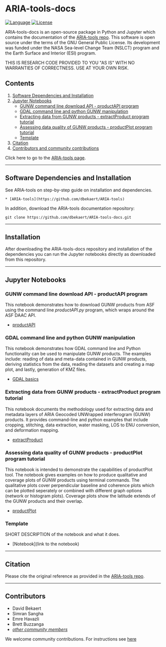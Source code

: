 # ARIA-tools-docs

[![Language](https://img.shields.io/badge/python-3.5%2B-blue.svg)](https://www.python.org/)
[![License](https://img.shields.io/badge/license-GPL-yellow.svg)](https://github.com/dbekaert/ARIA-tools-docs/master/LICENSE)

ARIA-tools-docs is an open-source package in Python and Jupyter which contains the documentation of the [ARIA-tools repo](https://github.com/dbekaert/ARIA-tools). This software is open source under the terms of the GNU General Public License. Its development was funded under the NASA Sea-level Change Team (NSLCT) program and the Earth Surface and Interior (ESI) program.

THIS IS RESEARCH CODE PROVIDED TO YOU "AS IS" WITH NO WARRANTIES OF CORRECTNESS. USE AT YOUR OWN RISK.


## Contents
1. [Software Dependencies and Installation](#software-dependencies-and-installation)  
2. [Jupyter Notebooks](#jupyter-notebooks)
   - [GUNW command line download API - productAPI program](#gunw-command-line-download-api---productapi-program)
   - [GDAL command line and python GUNW manipulation](#gdal-command-line-and-python-gunw-manipulation)
   - [Extracting data from GUNW products - extractProduct program tutorial](#extracting-data-from-gunw-products---extractproduct-program-tutorial)
   - [Assessing data quality of GUNW products - productPlot program tutorial](#assessing-data-quality-of-gunw-products---productplot-program-tutorial)
   - [Template](#template)
3. [Citation](#citation)
4. [Contributors and community contributions](#contributors)

Click here to go to the [ARIA-tools page](https://github.com/dbekaert/ARIA-tools).

------
## Software Dependencies and Installation
See ARIA-tools on step-by-step guide on installation and dependencies.
```
* [ARIA-tools](https://github.com/dbekaert/ARIA-tools)
```

In addition,  download the ARIA-tools documentation repository:
```
git clone https://github.com/dbekaert/ARIA-tools-docs.git
```

------
## Installation
After downloading the ARIA-tools-docs repository and installation of the dependencies you can run the Jupyter notebooks directly as downloaded from this repository.

------
## Jupyter Notebooks

### GUNW command line download API - productAPI program
This notebook demonstrates how to download GUNW products from ASF using the command line *productAPI.py* program, which wraps around the ASF DAAC API.
+ [productAPI](https://github.com/dbekaert/ARIA-tools-docs/blob/master/JupyterDocs/productAPI/productAPI_tutorial.ipynb)

### GDAL command line and python GUNW manipulation
This notebook demonstrates how GDAL command line and Python functionality can be used to manipulate GUNW products. The examples include: reading of data and meta-data contained in GUNW products, deriving statistics from the data, reading the datasets and creating a map plot, and lastly, generation of KMZ files.
+ [GDAL basics](https://github.com/dbekaert/ARIA-tools-docs/blob/master/JupyterDocs/GDAL_basics/GDAL_basics.ipynb)

### Extracting data from GUNW products - extractProduct program tutorial
This notebook documents the methodology used for extracting data and metadata layers of ARIA Geocoded UNWrapped interferogram (GUNW) products. It provides command-line and python examples that include cropping, stitching, data extraction, water masking, LOS to ENU conversion, and deformation mapping.
+ [extractProduct](https://github.com/dbekaert/ARIA-tools-docs/blob/master/JupyterDocs/extractProduct/extractProduct_tutorial.ipynb)

### Assessing data quality of GUNW products - productPlot program tutorial
This notebook is intended to demonstrate the capabilities of productPlot tool. The notebook gives examples on how to produce qualitative and coverage plots of GUNW products using terminal commands. The qualitative plots cover perpendicular baseline and coherence plots which can be plotted seperately or combined with different graph options (network or histogram plots). Coverage plots show the latitude extends of the GUNW products and their overlap.
+ [productPlot](https://github.com/dbekaert/ARIA-tools-docs/blob/master/JupyterDocs/productPlot/productPlot_tutorial.ipynb)

### Template
SHORT DESCRIPTION of the notebook and what it does.
+ [Notebook](link to the notebook)


------
## Citation
Please cite the original reference as provided in the [ARIA-tools repo](https://github.com/dbekaert/ARIA-tools).

------
## Contributors    
* David Bekaert
* Simran Sangha
* Emre Havazli
* Brett Buzzanga
* [_other community members_](https://github.com/dbekaert/ARIA-tools-docs/graphs/contributors)

We welcome community contributions. For instructions see [here](https://github.com/dbekaert/ARIA-tools/blob/master/CONTRIBUTING.md)
